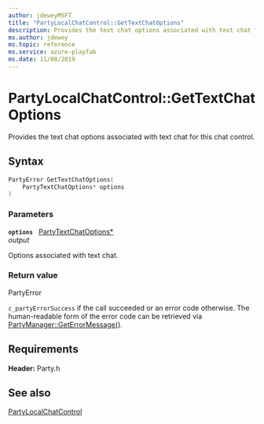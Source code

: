 ```yaml
---
author: jdeweyMSFT
title: "PartyLocalChatControl::GetTextChatOptions"
description: Provides the text chat options associated with text chat for this chat control.
ms.author: jdewey
ms.topic: reference
ms.service: azure-playfab
ms.date: 11/08/2019
---
```


# PartyLocalChatControl::GetTextChatOptions  

Provides the text chat options associated with text chat for this chat control.  

## Syntax  
  
```cpp
PartyError GetTextChatOptions(  
    PartyTextChatOptions* options  
)  
```  
  
### Parameters  
  
**`options`** &nbsp; [PartyTextChatOptions*](../../../enums/partytextchatoptions.md)  
*output*  
  
Options associated with text chat.  
  
  
### Return value  
PartyError
  
```c_partyErrorSuccess``` if the call succeeded or an error code otherwise. The human-readable form of the error code can be retrieved via [PartyManager::GetErrorMessage()](../../PartyManager/methods/partymanager_geterrormessage.md).
  
  
## Requirements  
  
**Header:** Party.h
  
## See also  
[PartyLocalChatControl](../partylocalchatcontrol.md)  

  
  
